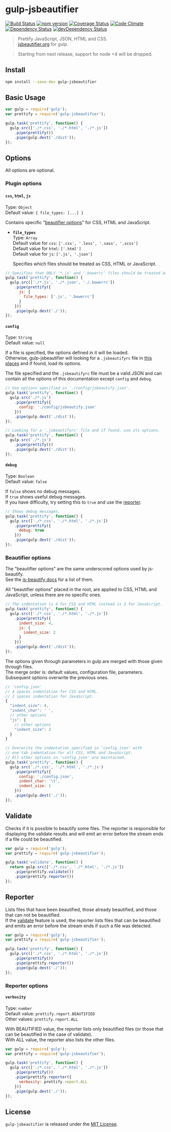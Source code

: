 # gulp-jsbeautifier
[![Build Status](https://travis-ci.org/tarunc/gulp-jsbeautifier.svg?branch=master)](https://travis-ci.org/tarunc/gulp-jsbeautifier)
[![npm version](https://badge.fury.io/js/gulp-jsbeautifier.svg)](https://badge.fury.io/js/gulp-jsbeautifier)
[![Coverage Status](https://coveralls.io/repos/github/tarunc/gulp-jsbeautifier/badge.svg?branch=master)](https://coveralls.io/github/tarunc/gulp-jsbeautifier?branch=master)
[![Code Climate](https://codeclimate.com/github/tarunc/gulp-jsbeautifier/badges/gpa.svg)](https://codeclimate.com/github/tarunc/gulp-jsbeautifier)
[![Dependency Status](https://david-dm.org/tarunc/gulp-jsbeautifier.svg)](https://david-dm.org/tarunc/gulp-jsbeautifier)
[![devDependency Status](https://david-dm.org/tarunc/gulp-jsbeautifier/dev-status.svg)](https://david-dm.org/tarunc/gulp-jsbeautifier#info=devDependencies)

> Prettify JavaScript, JSON, HTML and CSS.  
[jsbeautifier.org](http://jsbeautifier.org/) for gulp.

> Starting from next release, support for node <4 will be dropped.

## Install
```sh
npm install --save-dev gulp-jsbeautifier
```

## Basic Usage
```javascript
var gulp = require('gulp');
var prettify = require('gulp-jsbeautifier');

gulp.task('prettify', function() {
  gulp.src(['./*.css', './*.html', './*.js'])
    .pipe(prettify())
    .pipe(gulp.dest('./dist'));
});
```

## Options
All options are optional.

### Plugin options
#### `css`, `html`, `js`
Type: `Object`  
Default value: `{ file_types: [...] }`

Contains specific "[beautifier options](#beautifier-options)"  for CSS, HTML and JavaScript.

* **`file_types`**  
  Type: `Array`  
  Default value for `css`: `['.css', '.less', '.sass', '.scss']`  
  Default value for `html`: `['.html']`  
  Default value for `js`: `['.js', '.json']`

  Specifies which files should be treated as CSS, HTML or JavaScript.

```javascript
// Specifies that ONLY '*.js' and '.bowerrc' files should be treated as JavaScript.
gulp.task('prettify', function() {
  gulp.src(['./*.js', './*.json', './.bowerrc'])
    .pipe(prettify({
      js: {
        file_types: ['.js', '.bowerrc']
      }
    }))
    .pipe(gulp.dest('./'));
});
```

#### `config`
Type: `String`  
Default value: `null`

If a file is specified, the options defined in it will be loaded.  
Otherwise, gulp-jsbeautifier will looking for a `.jsbeautifyrc` file in [this places](https://www.npmjs.com/package/rc#standards) and if found, load its options.

The file specified and the `.jsbeautifyrc` file must be a valid JSON and can contain all the options of this documentation except `config` and `debug`.

```javascript
// Use options specified in './config/jsbeautify.json'.
gulp.task('prettify', function() {
  gulp.src('./*.js')
    .pipe(prettify({
      config: './config/jsbeautify.json'
    }))
    .pipe(gulp.dest('./dist'));
});

// Looking for a '.jsbeautifyrc' file and if found, use its options.
gulp.task('prettify', function() {
  gulp.src('./*.js')
    .pipe(prettify())
    .pipe(gulp.dest('./dist'));
});
```

#### `debug`
Type: `Boolean`  
Default value: `false`

If `false` shows no debug messages.   
If `true` shows useful debug messages.   
If you have difficulty, try setting this to `true` and use the [reporter](#reporter).

```javascript
// Shows debug messages.
gulp.task('prettify', function() {
  gulp.src(['./*.css', './*.html', './*.js'])
    .pipe(prettify({
      debug: true
    }))
    .pipe(gulp.dest('./dist'));
});
```

### Beautifier options
The "beautifier options" are the same underscored options used by js-beautify.  
See the [js-beautify docs](https://github.com/beautify-web/js-beautify) for a list of them.

All "beautifier options" placed in the root, are applied to CSS, HTML and JavaScript, unless there are no specific ones.

```javascript
// The indentation is 4 for CSS and HTML instead is 2 for JavaScript.
gulp.task('prettify', function() {
  gulp.src(['./*.css', './*.html', './*.js'])
    .pipe(prettify({
      indent_size: 4,
      js: {
        indent_size: 2
      }
    }))
    .pipe(gulp.dest('./dist'));
});
```

The options given through parameters in gulp are merged with those given through files.  
The merge order is: default values, configuration file, parameters.  
Subsequent options overwrite the previous ones.

```javascript
// 'config.json'
// 4 spaces indentation for CSS and HTML.
// 2 spaces indentation for JavaScript.
{
  "indent_size": 4,
  "indent_char": ' ',
  // other options
  "js": {
    // other options
    "indent_size": 2
  }
}

// Overwrite the indentation specified in 'config.json' with
// one tab indentation for all CSS, HTML and JavaScript.
// All other options in 'config.json' are maintained.
gulp.task('prettify', function() {
  gulp.src('./*.css', './*.html', './*.js')
    .pipe(prettify({
      config: './config.json',
      indent_char: '\t',
      indent_size: 1
    }))
    .pipe(gulp.dest('./'));
});
```

## Validate
Checks if it is possible to beautify some files.
The reporter is responsible for displaying the validate results and will emit an error before
the stream ends if a file could be beautified.

```javascript
var gulp = require('gulp');
var prettify = require('gulp-jsbeautifier');

gulp.task('validate', function() {
  return gulp.src(['./*.css', './*.html', './*.js'])
    .pipe(prettify.validate())
    .pipe(prettify.reporter())
});
```

## Reporter
Lists files that have been beautified, those already beautified, and those that can not be beautified.  
If the [validate](#validate) feature is used, the reporter lists files that can be beautified and emits an error before the stream ends if such a file was detected.

```javascript
var gulp = require('gulp');
var prettify = require('gulp-jsbeautifier');

gulp.task('prettify', function() {
  gulp.src(['./*.css', './*.html', './*.js'])
    .pipe(prettify())
    .pipe(prettify.reporter())
    .pipe(gulp.dest('./'));
});
```

### Reporter options
#### `verbosity`
Type: `number`  
Default value: `prettify.report.BEAUTIFIED`  
Other values: `prettify.report.ALL`

With BEAUTIFIED value, the reporter lists only beautified files (or those that can be beautified in the case of validate).  
With ALL value, the reporter also lists the other files.

```javascript
var gulp = require('gulp');
var prettify = require('gulp-jsbeautifier');

gulp.task('prettify', function() {
  gulp.src(['./*.css', './*.html', './*.js'])
    .pipe(prettify())
    .pipe(prettify.reporter({
      verbosity: prettify.report.ALL
    }))
    .pipe(gulp.dest('./'));
});
```

## License
`gulp-jsbeautifier` is released under the [MIT License](./LICENSE.md).
